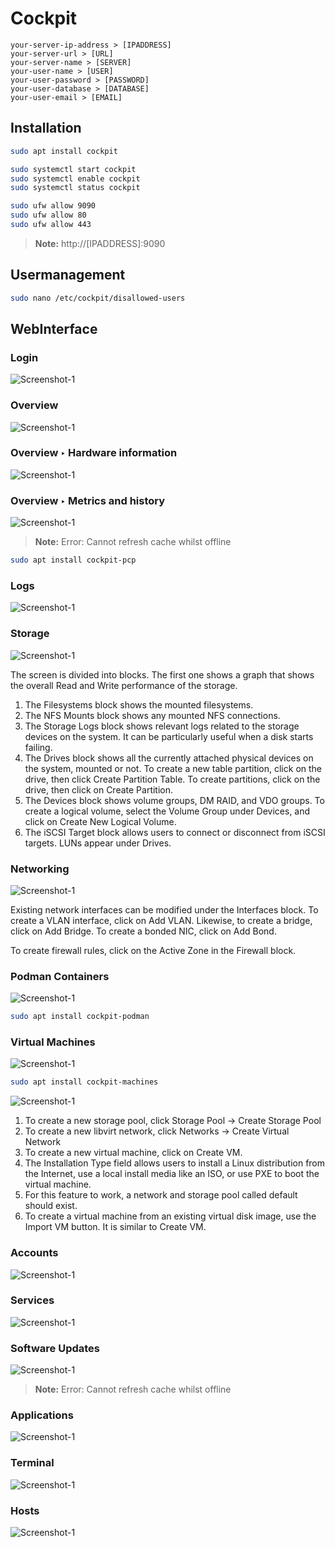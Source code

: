 # Cockpit

```
your-server-ip-address > [IPADDRESS]
your-server-url > [URL]
your-server-name > [SERVER]
your-user-name > [USER]
your-user-password > [PASSWORD]
your-user-database > [DATABASE]
your-user-email > [EMAIL]
```

## Installation

```bash
sudo apt install cockpit
```

```bash
sudo systemctl start cockpit
sudo systemctl enable cockpit
sudo systemctl status cockpit
```

```bash
sudo ufw allow 9090
sudo ufw allow 80
sudo ufw allow 443
```

> **Note:**
> http://[IPADDRESS]:9090

## Usermanagement

```bash
sudo nano /etc/cockpit/disallowed-users
```

## WebInterface

### Login

![Screenshot-1](./assets/cockpit_01.png)

### Overview

![Screenshot-1](./assets/cockpit_02.png)

### Overview ‣ Hardware information

![Screenshot-1](./assets/cockpit_04.png)

### Overview ‣ Metrics and history

![Screenshot-1](./assets/cockpit_05.png)

> **Note:**
> Error: Cannot refresh cache whilst offline

```bash
sudo apt install cockpit-pcp
```

### Logs

![Screenshot-1](./assets/cockpit_06.png)

### Storage

![Screenshot-1](./assets/cockpit_07.png)

The screen is divided into blocks. The first one shows a graph that shows the overall Read and Write performance of the storage.

1. The Filesystems block shows the mounted filesystems.
2. The NFS Mounts block shows any mounted NFS connections.
3. The Storage Logs block shows relevant logs related to the storage devices on the system. It can be particularly useful when a disk starts failing.
4. The Drives block shows all the currently attached physical devices on the system, mounted or not. To create a new table partition, click on the drive, then click Create Partition Table. To create partitions, click on the drive, then click on Create Partition.
5. The Devices block shows volume groups, DM RAID, and VDO groups. To create a logical volume, select the Volume Group under Devices, and click on Create New Logical Volume.
6. The iSCSI Target block allows users to connect or disconnect from iSCSI targets. LUNs appear under Drives.

### Networking

![Screenshot-1](./assets/cockpit_08.png)

Existing network interfaces can be modified under the Interfaces block. To create a VLAN interface, click on Add VLAN. Likewise, to create a bridge, click on Add Bridge. To create a bonded NIC, click on Add Bond.

To create firewall rules, click on the Active Zone in the Firewall block.

### Podman Containers

![Screenshot-1](./assets/cockpit_09.png)

```bash
sudo apt install cockpit-podman
```

### Virtual Machines

![Screenshot-1](./assets/cockpit_10.png)

```bash
sudo apt install cockpit-machines
```

![Screenshot-1](./assets/cockpit_18.png)

1. To create a new storage pool, click Storage Pool -> Create Storage Pool
2. To create a new libvirt network, click Networks -> Create Virtual Network
3. To create a new virtual machine, click on Create VM.
4. The Installation Type field allows users to install a Linux distribution from the Internet, use a local install media like an ISO, or use PXE to boot the virtual machine.
5. For this feature to work, a network and storage pool called default should exist.
6. To create a virtual machine from an existing virtual disk image, use the Import VM button. It is similar to Create VM.

### Accounts

![Screenshot-1](./assets/cockpit_11.png)

### Services

![Screenshot-1](./assets/cockpit_12.png)

### Software Updates

![Screenshot-1](./assets/cockpit_13.png)

> **Note:**
> Error: Cannot refresh cache whilst offline

### Applications

![Screenshot-1](./assets/cockpit_15.png)

### Terminal

![Screenshot-1](./assets/cockpit_14.png)

### Hosts

![Screenshot-1](./assets/cockpit_17.png)

[^1]: https://cockpit-project.org/guide/latest/
[^2]: https://cockpit-project.org/applications.html
